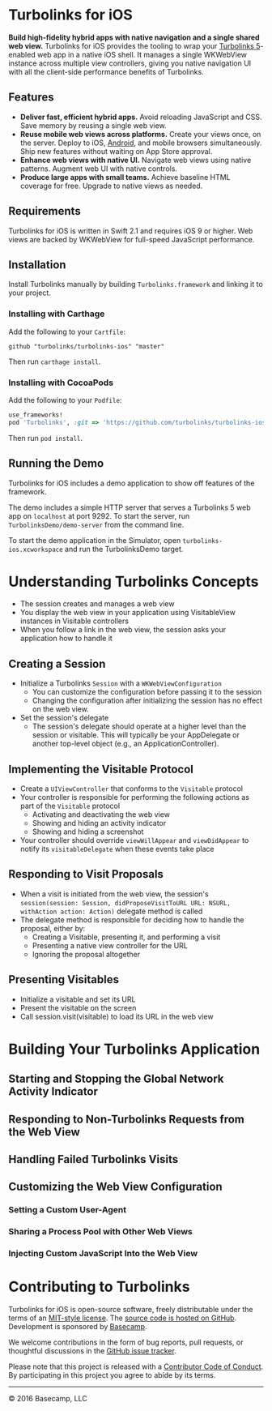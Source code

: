 # Turbolinks for iOS

**Build high-fidelity hybrid apps with native navigation and a single shared web view.** Turbolinks for iOS provides the tooling to wrap your [Turbolinks 5](https://github.com/turbolinks/turbolinks)-enabled web app in a native iOS shell. It manages a single WKWebView instance across multiple view controllers, giving you native navigation UI with all the client-side performance benefits of Turbolinks.

## Features

- **Deliver fast, efficient hybrid apps.** Avoid reloading JavaScript and CSS. Save memory by reusing a single web view.
- **Reuse mobile web views across platforms.** Create your views once, on the server. Deploy to iOS, [Android](https://github.com/turbolinks/turbolinks-android), and mobile browsers simultaneously. Ship new features without waiting on App Store approval.
- **Enhance web views with native UI.** Navigate web views using native patterns. Augment web UI with native controls.
- **Produce large apps with small teams.** Achieve baseline HTML coverage for free. Upgrade to native views as needed.

## Requirements

Turbolinks for iOS is written in Swift 2.1 and requires iOS 9 or higher. Web views are backed by WKWebView for full-speed JavaScript performance.

## Installation

Install Turbolinks manually by building `Turbolinks.framework` and linking it to your project.

### Installing with Carthage

Add the following to your `Cartfile`:

    github "turbolinks/turbolinks-ios" "master"

Then run `carthage install`.

### Installing with CocoaPods

Add the following to your `Podfile`:

```ruby
use_frameworks!
pod 'Turbolinks', :git => 'https://github.com/turbolinks/turbolinks-ios.git'
```

Then run `pod install`.

## Running the Demo

Turbolinks for iOS includes a demo application to show off features of the framework.

The demo includes a simple HTTP server that serves a Turbolinks 5 web app on `localhost` at port 9292. To start the server, run `TurbolinksDemo/demo-server` from the command line.

To start the demo application in the Simulator, open `turbolinks-ios.xcworkspace` and run the TurbolinksDemo target.


# Understanding Turbolinks Concepts

- The session creates and manages a web view
- You display the web view in your application using VisitableView instances in Visitable controllers
- When you follow a link in the web view, the session asks your application how to handle it

## Creating a Session

- Initialize a Turbolinks `Session` with a `WKWebViewConfiguration`
  - You can customize the configuration before passing it to the session
  - Changing the configuration after initializing the session has no effect on the web view.
- Set the session's delegate
  - The session's delegate should operate at a higher level than the session or visitable. This will typically be your AppDelegate or another top-level object (e.g., an ApplicationController).

## Implementing the Visitable Protocol

- Create a `UIViewController` that conforms to the `Visitable` protocol
- Your controller is responsible for performing the following actions as part of the `Visitable` protocol
  - Activating and deactivating the web view
  - Showing and hiding an activity indicator
  - Showing and hiding a screenshot
- Your controller should override `viewWillAppear` and `viewDidAppear` to notify its `visitableDelegate` when these events take place

## Responding to Visit Proposals

- When a visit is initiated from the web view, the session's `session(session: Session, didProposeVisitToURL URL: NSURL, withAction action: Action)` delegate method is called
- The delegate method is responsible for deciding how to handle the proposal, either by:
   - Creating a Visitable, presenting it, and performing a visit
   - Presenting a native view controller for the URL
   - Ignoring the proposal altogether

## Presenting Visitables

- Initialize a visitable and set its URL
- Present the visitable on the screen
- Call session.visit(visitable) to load its URL in the web view


# Building Your Turbolinks Application

## Starting and Stopping the Global Network Activity Indicator

## Responding to Non-Turbolinks Requests from the Web View

## Handling Failed Turbolinks Visits

## Customizing the Web View Configuration

### Setting a Custom User-Agent

### Sharing a Process Pool with Other Web Views

### Injecting Custom JavaScript Into the Web View


# Contributing to Turbolinks

Turbolinks for iOS is open-source software, freely distributable under the terms of an [MIT-style license](LICENSE). The [source code is hosted on GitHub](https://github.com/turbolinks/turbolinks-ios).
Development is sponsored by [Basecamp](https://basecamp.com/).

We welcome contributions in the form of bug reports, pull requests, or thoughtful discussions in the [GitHub issue tracker](https://github.com/turbolinks/turbolinks-ios/issues).

Please note that this project is released with a [Contributor Code of Conduct](CONDUCT.md). By participating in this project you agree to abide by its terms.

---

© 2016 Basecamp, LLC
